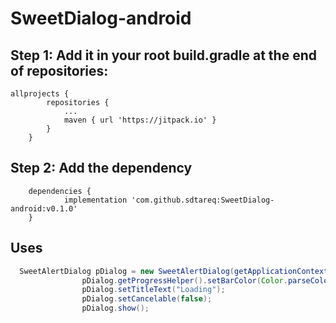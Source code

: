 # SweetDialog-android
## Step 1: Add it in your root build.gradle at the end of repositories:
``` 
allprojects {
		repositories {
			...
			maven { url 'https://jitpack.io' }
		}
	}
```
## Step 2: Add the dependency
```
	dependencies {
	        implementation 'com.github.sdtareq:SweetDialog-android:v0.1.0'
	}

```
## Uses
```java
  SweetAlertDialog pDialog = new SweetAlertDialog(getApplicationContext(), SweetAlertDialog.PROGRESS_TYPE);
                pDialog.getProgressHelper().setBarColor(Color.parseColor("#A5DC86"));
                pDialog.setTitleText("Loading");
                pDialog.setCancelable(false);
                pDialog.show();
```